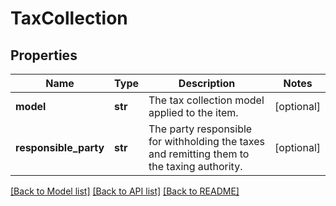 # TaxCollection

## Properties
Name | Type | Description | Notes
------------ | ------------- | ------------- | -------------
**model** | **str** | The tax collection model applied to the item. | [optional] 
**responsible_party** | **str** | The party responsible for withholding the taxes and remitting them to the taxing authority. | [optional] 

[[Back to Model list]](../README.md#documentation-for-models) [[Back to API list]](../README.md#documentation-for-api-endpoints) [[Back to README]](../README.md)

